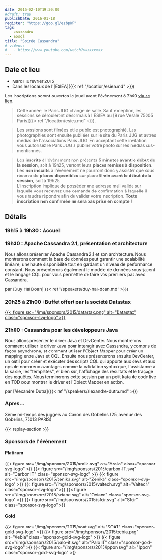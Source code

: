 ```yaml
---
date: 2015-02-10T19:30:00
#draft: true
publishDate: 2016-01-18
register: "https://goo.gl/ezbpWR"
tags:
  - cassandra
  - nosql
title: "Soirée Cassandra"
# videos:
#   - https://www.youtube.com/watch?v=xxxxxxx
---
```


## Date et lieu

- Mardi 10 février 2015
- Dans les locaux de l'[ESIEA]({{< ref "/location/esiea.md" >}})

Les inscriptions seront ouvertes le jeudi avant l'évènement à 7h00 [via ce lien](https://goo.gl/ezbpWR).

> Cette année, le Paris JUG change de salle. Sauf exception, les sessions se dérouleront désormais à l'ESIEA au [9 rue Vesale 75005 Paris]({{< ref "/location/esiea.md" >}}).

> Les sessions sont filmées et le public est photographié. Les photographies sont ensuite publiées sur le site du Paris JUG et autres médias de l'associations Paris JUG. En acceptant cette invitation, vous autorisez le Paris JUG à publier votre photo sur les médias sus-mentionnés.

> Les **inscrits** à l'évènement non présents **5 minutes avant le début de la session**, soit à 19h25, verront leurs **places remises à disposition**.  
> Les **non inscrits** à l'évènement ne pourront donc y assister que sous réserve de **places disponibles** sur place **5 min avant le début de la session**, soit à 19h25.  
> L’inscription implique de posséder une adresse mail valide sur laquelle vous recevrez une demande de confirmation à laquelle il vous faudra répondre afin de valider votre inscription.
> **Toute inscription non confirmée ne sera pas prise en compte !**

## Détails

### 19h15 à 19h30 : Accueil

### 19h30 : Apache Cassandra 2.1, présentation et architecture

Nous allons présenter Apache Cassandra 2.1 et son architecture. Nous montrerons comment la base de données peut garantir une scalabilité linéaire, une haute disponibilité tout en gardant un niveau de performance constant. Nous présenterons également le modèle de données sous-jacent et le langage CQL pour vous permettre de faire vos premiers pas avec Cassandra.

par [Duy Hai Doan]({{< ref "/speakers/duy-hai-doan.md" >}})

### 20h25 à 21h00 : Buffet offert par la société Datastax

[{{< figure src="/img/sponsors/2015/datastax.png" alt="Datastax" class="sponsor-svg-logo" >}}](https://www.datastax.com)

### 21h00 : Cassandra pour les développeurs Java

Nous allons présenter le driver Java et DevCenter. Nous montrerons comment utiliser le driver Java pour interagir avec Cassandra, y compris de façon asynchrone, et comment utiliser l'Object Mapper pour créer un mapping entre Java et CQL. Ensuite nous présenterons ensuite DevCenter, un outil pour créer et exécuter des scripts CQL qui apporte aux devs et aux ops de nombreux avantages comme la validation syntaxique, l'assistance à la saisie, les "templates", et bien sûr, l'affichage des résultats et le traçage des requêtes. Nous terminerons cette session par un petit kata de code live en TDD pour montrer le driver et l'Object Mapper en action.

par [Alexandre Dutra]({{< ref "/speakers/alexandre-dutra.md" >}})

### Après…

3ème mi-temps des juggers au Canon des Gobelins (25, avenue des Gobelins, 75013 PARIS)

{{< replay-section >}}

### Sponsors de l'événement

#### Platinum

{{< figure src="/img/sponsors/2015/arolla.svg" alt="Arolla" class="sponsor-svg-logo" >}}
{{< figure src="/img/sponsors/2015/carbon-IT.svg" alt="Carbon IT" class="sponsor-svg-logo" >}}
{{< figure src="/img/sponsors/2015/zenika.svg" alt="Zenika" class="sponsor-svg-logo" >}}
{{< figure src="/img/sponsors/2015/valtech.svg" alt="Valtech" class="sponsor-svg-logo" >}}
{{< figure src="/img/sponsors/2015/oxiane.svg" alt="Oxiane" class="sponsor-svg-logo" >}}
{{< figure src="/img/sponsors/2015/sfeir.svg" alt="Sfeir" class="sponsor-svg-logo" >}}

#### Gold

{{< figure src="/img/sponsors/2015/soat.svg" alt="SOAT" class="sponsor-gold-svg-logo" >}}
{{< figure src="/img/sponsors/2015/xebia.png" alt="Xebia" class="sponsor-gold-svg-logo" >}}
{{< figure src="/img/sponsors/2015/palo-it.svg" alt="Palo IT" class="sponsor-gold-svg-logo" >}}
{{< figure src="/img/sponsors/2015/ippon.svg" alt="Ippon" class="sponsor-gold-svg-logo" >}}
